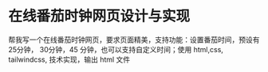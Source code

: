 # 在线番茄时钟网页设计与实现
帮我写一个在线番茄时钟网页，要求页面精美，支持功能：设置番茄时间，预设有 25分钟， 30分钟，45 分钟，也可以支持自定义时间；使用 html,css, tailwindcss, 技术实现，输出 html 文件